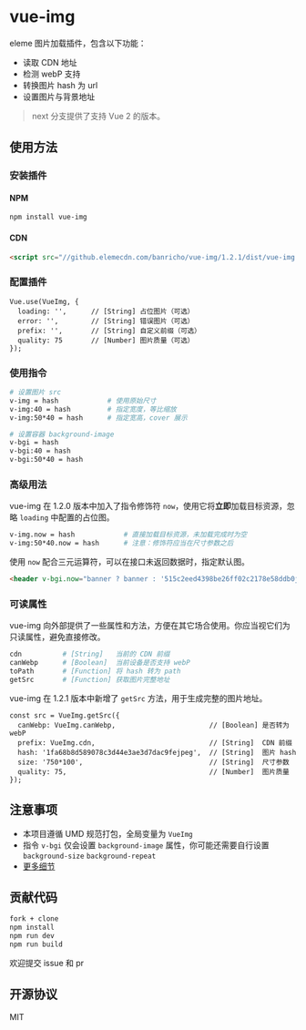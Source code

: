 # vue-img

eleme 图片加载插件，包含以下功能：

- 读取 CDN 地址
- 检测 webP 支持
- 转换图片 hash 为 url
- 设置图片与背景地址

> next 分支提供了支持 Vue 2 的版本。

## 使用方法

### 安装插件

#### NPM

```bash
npm install vue-img
```

#### CDN

```HTML
<script src="//github.elemecdn.com/banricho/vue-img/1.2.1/dist/vue-img.min.js"></script>
```

### 配置插件

```JS
Vue.use(VueImg, {
  loading: '',      // [String] 占位图片（可选）
  error: '',        // [String] 错误图片（可选）
  prefix: '',       // [String] 自定义前缀（可选）
  quality: 75       // [Number] 图片质量（可选）
});
```

### 使用指令

```bash
# 设置图片 src
v-img = hash            # 使用原始尺寸
v-img:40 = hash         # 指定宽度，等比缩放
v-img:50*40 = hash      # 指定宽高，cover 展示

# 设置容器 background-image
v-bgi = hash
v-bgi:40 = hash
v-bgi:50*40 = hash
```

### 高级用法

vue-img 在 1.2.0 版本中加入了指令修饰符 `now`，使用它将**立即**加载目标资源，忽略 `loading` 中配置的占位图。

```bash
v-img.now = hash            # 直接加载目标资源，未加载完成时为空
v-img:50*40.now = hash      # 注意：修饰符应当在尺寸参数之后
```

使用 `now` 配合三元运算符，可以在接口未返回数据时，指定默认图。

```HTML
<header v-bgi.now="banner ? banner : '515c2eed4398be26ff02c2178e58ddb0jpeg'"></header>
```

### 可读属性

vue-img 向外部提供了一些属性和方法，方便在其它场合使用。你应当视它们为只读属性，避免直接修改。

```bash
cdn          # [String]   当前的 CDN 前缀
canWebp      # [Boolean]  当前设备是否支持 webP
toPath       # [Function] 将 hash 转为 path
getSrc       # [Function] 获取图片完整地址
```

vue-img 在 1.2.1 版本中新增了 `getSrc` 方法，用于生成完整的图片地址。

```JS
const src = VueImg.getSrc({
  canWebp: VueImg.canWebp,                       // [Boolean] 是否转为 webP
  prefix: VueImg.cdn,                            // [String]  CDN 前缀
  hash: '1fa68b8d589078c3d44e3ae3d7dac9fejpeg',  // [String]  图片 hash
  size: '750*100',                               // [String]  尺寸参数
  quality: 75,                                   // [Number]  图片质量
});
```

## 注意事项

- 本项目遵循 UMD 规范打包，全局变量为 `VueImg`
- 指令 `v-bgi` 仅会设置 `background-image` 属性，你可能还需要自行设置 `background-size` `background-repeat`
- [更多细节](https://github.com/banricho/vue-img/issues/3)

## 贡献代码

```bash
fork + clone
npm install
npm run dev
npm run build
```

欢迎提交 issue 和 pr

## 开源协议

MIT
